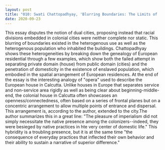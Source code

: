 ```yaml
---
layout: post
title: "010: Swati Chattopadhyay, 'Blurring Boundaries: The Limits of 'White Town' in Colonial Calcutta,' in Journal of the Society of Architectural Historians 59, No. 2 (June 2000)"
date: 2020-09-23
---
```

This essay disputes the notion of dual cities, proposing instead that racial divisions embedded in colonial cities were neither complete nor static. This blurring of boundaries existed in the heterogenous use as well as the heterogenous population who inhabited the buildings. Chattopadhyay shows these heterogeneities by breaking down the genealogy of European residential through a few examples, which show both the failed attempt in separating private domain (house) from public domain (cities) and the penetration of domesticity in the existence of enslaved population, which embodied in the spatial arrangement of European residences. At the end of the essay is the interesting analogy of "opera" used to describe the European house in Calcutta. Unlike houses in Europe that separates service and non-service area rigidly as well as being clear about beginning-middle-end, the colonial house in Calcutta often showcases an openness/connectedness, often based on a series of frontal planes but on a concentric arrangement to allow multiple points of entrance and dispersal. This arrangement is, according to the author, extended to the city.The author summarizes this in a great line: "The pleasure of imperialism did not simply necessitate the native presence among the colonizers--indeed, they were besieged by native practices in hte very center of domestic life." This hybridity is a troubling presence, but it is at the same time "the consequence of everyday practices that inflected their own behavior and their ability to sustain a narrative of superior difference." 
